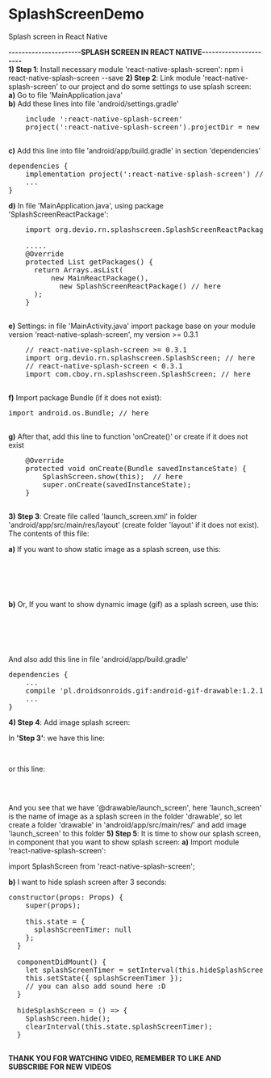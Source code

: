 # SplashScreenDemo
Splash screen in React Native

<b>----------------------SPLASH SCREEN IN REACT NATIVE----------------------</b><br>
<b>1) Step 1</b>: Install necessary module 'react-native-splash-screen':
npm i react-native-splash-screen --save
<b>2) Step 2</b>: Link module 'react-native-splash-screen' to our project and do some settings to use splash screen:<br>
<b>a)</b> Go to file 'MainApplication.java'<br>
<b>b)</b> Add these lines into file 'android/settings.gradle'

<pre>
	include ':react-native-splash-screen'
	project(':react-native-splash-screen').projectDir = new File(rootProject.projectDir, '../node_modules/react-native-splash-screen/android')
  </pre>

<b>c)</b> Add this line into file 'android/app/build.gradle' in section 'dependencies'

<pre>
dependencies {
    implementation project(':react-native-splash-screen') // here
    ...
}
</pre>
<b>d)</b> In file 'MainApplication.java', using package 'SplashScreenReactPackage':
<pre>
	import org.devio.rn.splashscreen.SplashScreenReactPackage;

	.....
	@Override
    protected List<ReactPackage> getPackages() {
      return Arrays.<ReactPackage>asList(
          new MainReactPackage(),
            new SplashScreenReactPackage() // here
      );
    }
	</pre>
<b>e)</b> Settings: in file 'MainActivity.java' import package base on your module version 'react-native-splash-screen', my version >= 0.3.1
<pre>
	// react-native-splash-screen >= 0.3.1
	import org.devio.rn.splashscreen.SplashScreen; // here
	// react-native-splash-screen < 0.3.1
	import com.cboy.rn.splashscreen.SplashScreen; // here
	</pre>
<b>f)</b> Import package Bundle (if it does not exist):
<pre>
import android.os.Bundle; // here
	</pre>
<b>g)</b> After that, add this line to function 'onCreate()' or create if it does not exist
<pre>
	@Override
    protected void onCreate(Bundle savedInstanceState) {
        SplashScreen.show(this);  // here
        super.onCreate(savedInstanceState);
    }
	</pre>
<b>3) Step 3</b>: Create file called 'launch_screen.xml' in folder 'android/app/src/main/res/layout'
(create folder 'layout' if it does not exist). The contents of this file:

<b>a)</b> If you want to show static image as a splash screen, use this:
<pre>
<?xml version="1.0" encoding="utf-8"?>
<RelativeLayout xmlns:android="http://schemas.android.com/apk/res/android"
    android:orientation="vertical" android:layout_width="match_parent"
    android:layout_height="match_parent">
    <ImageView android:layout_width="match_parent" android:layout_height="match_parent" android:src="@drawable/launch_screen" android:scaleType="centerCrop" />
</RelativeLayout>
</pre>
<b>b)</b> Or, If you want to show dynamic image (gif) as a splash screen, use this:
<pre>
<?xml version="1.0" encoding="utf-8"?>
<RelativeLayout xmlns:android="http://schemas.android.com/apk/res/android"
    android:orientation="vertical" android:layout_width="match_parent"
    android:layout_height="match_parent">
    <pl.droidsonroids.gif.GifTextView
        android:layout_width="match_parent"
        android:layout_height="match_parent"
        android:background="@drawable/launch_screen"
    />
</RelativeLayout>
</pre>
And also add this line in file 'android/app/build.gradle'
<pre>
dependencies {
	...
    compile 'pl.droidsonroids.gif:android-gif-drawable:1.2.10' // here
    ...
}
</pre>
<b>4) Step 4</b>: Add image splash screen:

In <b>'Step 3'</b>: we have this line:
<pre>
<ImageView android:layout_width="match_parent" android:layout_height="match_parent" android:src="@drawable/launch_screen" android:scaleType="centerCrop" />
</pre>
or this line:
<pre>
<pl.droidsonroids.gif.GifTextView
        android:layout_width="match_parent"
        android:layout_height="match_parent"
        android:background="@drawable/launch_screen"
    />
	</pre>
And you see that we have '@drawable/launch_screen', here 'launch_screen' is the name of image
as a splash screen in the folder 'drawable', so let create a folder 'drawable' in
'android/app/src/main/res/' and add image 'launch_screen' to this folder
<b>5) Step 5</b>: It is time to show our splash screen, in component that you want to show splash screen:
<b>a)</b> Import module 'react-native-splash-screen':

import SplashScreen from 'react-native-splash-screen';

<b>b)</b> I want to hide splash screen after 3 seconds:
<pre>
constructor(props: Props) {
    super(props);

    this.state = {
      splashScreenTimer: null
    };
  }

  componentDidMount() {
    let splashScreenTimer = setInterval(this.hideSplashScreen, 3000); // hide splash screen after 3s
    this.setState({ splashScreenTimer });
    // you can also add sound here :D
  }

  hideSplashScreen = () => {
    SplashScreen.hide();
    clearInterval(this.state.splashScreenTimer);
  }
  </pre>
<b>THANK YOU FOR WATCHING VIDEO, REMEMBER TO LIKE AND SUBSCRIBE FOR NEW VIDEOS</b>

